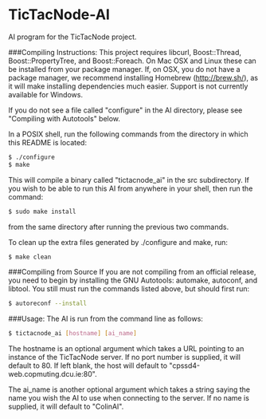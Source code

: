 TicTacNode-AI
=============

AI program for the TicTacNode project.

###Compiling Instructions:
This project requires libcurl, Boost::Thread, Boost::PropertyTree, and Boost::Foreach. On Mac OSX and 
Linux these can be installed from your package manager. If, on OSX, you do not have a package manager, we recommend 
installing Homebrew (http://brew.sh/), as it will make installing dependencies much easier.
 Support is not currently available for Windows.

If you do not see a file called "configure" in the AI directory, please see "Compiling with Autotools" below.

In a POSIX shell, run the following commands from the directory in which this README is located:
```bash
$ ./configure
$ make
```
This will compile a binary called "tictacnode_ai" in the src subdirectory. If you wish to be able to 
run this AI 
from anywhere in your shell, then run the command:
```bash
$ sudo make install
```
from the same directory after running the previous two commands.

To clean up the extra files generated by ./configure and make, run:
```bash
$ make clean
```

###Compiling from Source
If you are not compiling from an official release, you need to begin by installing the GNU Autotools: automake, autoconf, and libtool. 
You still must run the commands listed above, but should first run:
```bash
$ autoreconf --install
```

###Usage:
The AI is run from the command line as follows:
```bash
$ tictacnode_ai [hostname] [ai_name]
```

The hostname is an optional argument which takes a URL pointing to an instance of the TicTacNode 
server. If no port number is supplied, it will default to 80. If left blank, the host will default to 
"cpssd4-web.copmuting.dcu.ie:80".

The ai_name is another optional argument which takes a string saying the name you wish the AI to use 
when connecting to the server. If no name is supplied, it will default to "ColinAI".
